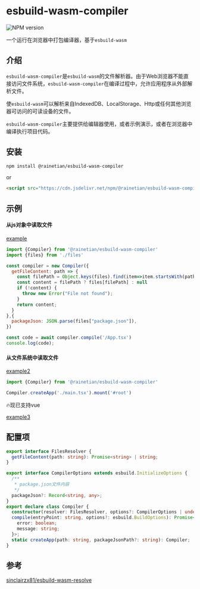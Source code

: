 # esbuild-wasm-compiler

![NPM version](https://img.shields.io/npm/v/@rainetian/esbuild-wasm-compiler.svg?style=flat)

一个运行在浏览器中打包编译器，基于`esbuild-wasm`

## 介绍

`esbuild-wasm-compiler`是`esbuild-wasm`的文件解析器。由于Web浏览器不能直接访问文件系统，`esbuild-wasm-compiler`在编译过程中，允许应用程序从外部解析文件。

使`esbuild-wasm`可以解析来自IndexedDB、LocalStorage、Http或任何其他浏览器可访问的可读设备的文件。

`esbuild-wasm-compiler`主要提供给编辑器使用，或者示例演示，或者在浏览器中编译执行项目代码。

## 安装

```bash
npm install @rainetian/esbuild-wasm-compiler
```
or
```html
<script src="https://cdn.jsdelivr.net/npm/@rainetian/esbuild-wasm-compiler/dist/esbuild-wasm-compiler.min.js"></script>
```

## 示例

[//]: # (在浏览器中执行react项目)

#### 从js对象中读取文件

[example](https://github.com/fewismuch/esbuild-wasm-compiler/blob/main/example/demo1/index.html)

```javascript
import {Compiler} from '@rainetian/esbuild-wasm-compiler'
import {files} from './files'

const compiler = new Compiler({
  getFileContent: path => {
    const filePath = Object.keys(files).find(item=>item.startsWith(path))
    const content = filePath ? files[filePath] : null
    if (!content) {
      throw new Error("File not found");
    }
    return content;
  }
},{
  packageJson: JSON.parse(files["package.json"]),
})

const code = await compiler.compile('/App.tsx')
console.log(code);


```

#### 从文件系统中读取文件

[example2](https://github.com/fewismuch/esbuild-wasm-compiler/blob/main/example/demo2/index.html)


```javascript
import {Compiler} from '@rainetian/esbuild-wasm-compiler'

Compiler.createApp('./main.tsx').mount('#root')
```

🔥现已支持vue

[example3](https://github.com/fewismuch/esbuild-wasm-compiler/blob/main/example/demo3/index.html)


## 配置项

```typescript
export interface FilesResolver {
  getFileContent(path: string): Promise<string> | string;
}

export interface CompilerOptions extends esbuild.InitializeOptions {
  /**
   * package.json文件内容
   */
  packageJson?: Record<string, any>;
}
export declare class Compiler {
  constructor(resolver: FilesResolver, options?: CompilerOptions | undefined);
  compile(entryPoint: string, options?: esbuild.BuildOptions): Promise<string | {
    error: boolean;
    message: string;
  }>;
  static createApp(path: string, packageJsonPath?: string): Compiler;
}
```

## 参考

[sinclairzx81/esbuild-wasm-resolve](https://github.com/sinclairzx81/esbuild-wasm-resolve)
